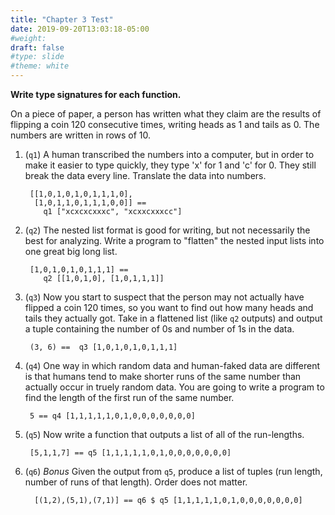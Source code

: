 ```yaml
---
title: "Chapter 3 Test"
date: 2019-09-20T13:03:18-05:00
#weight: 
draft: false
#type: slide
#theme: white
---
```


**Write type signatures for each function.**

On a piece of paper, a person has written what they claim are the
results of flipping a coin 120 consecutive times, writing heads as 1
and tails as 0. The numbers are written in rows of 10.

1. (`q1`) A human transcribed the numbers into a computer, but in order to
   make it easier to type quickly, they type 'x' for 1 and 'c' for 0. 
   They still break the data every line. Translate the data into
   numbers.
   
        [[1,0,1,0,1,0,1,1,1,0],
         [1,0,1,1,0,1,1,1,0,0]] == 
           q1 ["xcxcxcxxxc", "xcxxcxxxcc"]

2. (`q2`) The nested list format is good for writing, but not necessarily the
   best for analyzing. Write a program to "flatten" the nested input
   lists into one great big long list.
   

        [1,0,1,0,1,0,1,1,1] ==
           q2 [[1,0,1,0], [1,0,1,1,1]]


3. (`q3`) Now you start to suspect that the person may not actually
   have flipped a coin 120 times, so you want to find out how many
   heads and tails they actually got. Take in a flattened list (like
   `q2` outputs) and output a tuple containing the number of 0s and
   number of 1s in the data.
   
        (3, 6) ==  q3 [1,0,1,0,1,0,1,1,1]
   
4. (`q4`) One way in which random data and human-faked data are
   different is that humans tend to make shorter runs of the same
   number than actually occur in truely random data. You are going to
   write a program to find the length of the first run of the same
   number.
   
        5 == q4 [1,1,1,1,1,0,1,0,0,0,0,0,0,0]

5. (`q5`) Now write a function that outputs a list of all of the run-lengths.

        [5,1,1,7] == q5 [1,1,1,1,1,0,1,0,0,0,0,0,0,0]

6. (`q6`) *Bonus* Given the output from `q5`, produce a list of tuples
   (run length, number of runs of that length). Order does not matter.
   
         [(1,2),(5,1),(7,1)] == q6 $ q5 [1,1,1,1,1,0,1,0,0,0,0,0,0,0]

